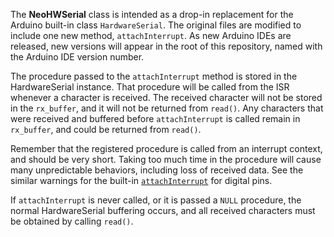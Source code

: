 The **NeoHWSerial** class is intended as a drop-in replacement for the Arduino built-in class `HardwareSerial`.  The original files are modified to include one new method, `attachInterrupt`.  As new Arduino IDEs are released, new versions will appear in the root of this repository, named with the Arduino IDE version number.

The procedure passed to the `attachInterrupt` method is stored in the HardwareSerial instance.  That procedure will be called from the ISR whenever a character is received.  The received character will not be stored in the `rx_buffer`, and it will not be returned from `read()`.  Any characters that were received and buffered before `attachInterrupt` is called remain in `rx_buffer`, and could be returned from `read()`.

Remember that the registered procedure is called from an interrupt context, and should be very short.  Taking too much time in the procedure will cause many unpredictable behaviors, including loss of received data.  See the similar warnings for the built-in [`attachInterrupt`](https://www.arduino.cc/en/Reference/AttachInterrupt) for digital pins.

If `attachInterrupt` is never called, or it is passed a `NULL` procedure, the normal HardwareSerial buffering occurs, and all received characters must be obtained by calling `read()`.

